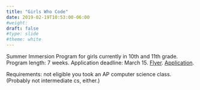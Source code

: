 ```yaml
---
title: "Girls Who Code"
date: 2019-02-19T10:53:00-06:00
#weight: 
draft: false
#type: slide
#theme: white
---
```


Summer Immersion Program for girls currently in 10th and 11th
grade. Program length: 7 weeks. Application deadline:
March 15. [Flyer](http://girlswhocode.com/wp-content/uploads/2019/01/Girls-Who-Code-Summer-Immersion-Program-2019-Student-flyer_English.pdf). [Application](https://girlswhocode.com/summer-immersion-programs/). 

Requirements: not eligible you took an AP computer science
class. (Probably not intermediate cs, either.)


